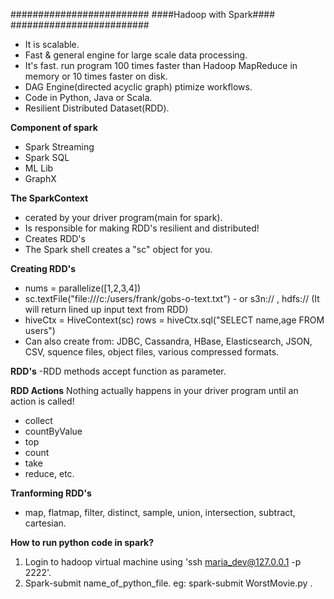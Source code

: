 #########################
####Hadoop with Spark####
#########################

- It is scalable.
- Fast & general engine for large scale data processing.
- It's fast. run program 100 times faster than Hadoop MapReduce in memory or 10 times faster on disk.
- DAG Engine(directed acyclic graph) ptimize workflows.
- Code in Python, Java or Scala.
- Resilient Distributed Dataset(RDD).

**Component of spark**
- Spark Streaming
- Spark SQL
- ML Lib
- GraphX

**The SparkContext**
- cerated by your driver program(main for spark).
- Is responsible for making RDD's resilient and distributed!
- Creates RDD's
- The Spark shell creates a "sc" object for you.

**Creating RDD's**
- nums = parallelize([1,2,3,4])
- sc.textFile("file:///c:/users/frank/gobs-o-text.txt")
        - or s3n:// , hdfs:// (It will return lined up input text from RDD)
- hiveCtx = HiveContext(sc) rows = hiveCtx.sql("SELECT name,age FROM users")
- Can also create from: JDBC, Cassandra, HBase, Elasticsearch, JSON, CSV, squence files, object files, various compressed formats.

**RDD's**
-RDD methods accept function as parameter.

**RDD Actions**
  Nothing actually happens in your driver program until an action is called!
- collect
- countByValue
- top
- count
- take
- reduce, etc.

**Tranforming RDD's**
- map, flatmap, filter, distinct, sample, union, intersection, subtract, cartesian.

**How to run python code in spark?**
1. Login to hadoop virtual machine using 'ssh maria_dev@127.0.0.1 -p 2222'.
2. Spark-submit name_of_python_file. eg: spark-submit WorstMovie.py .
